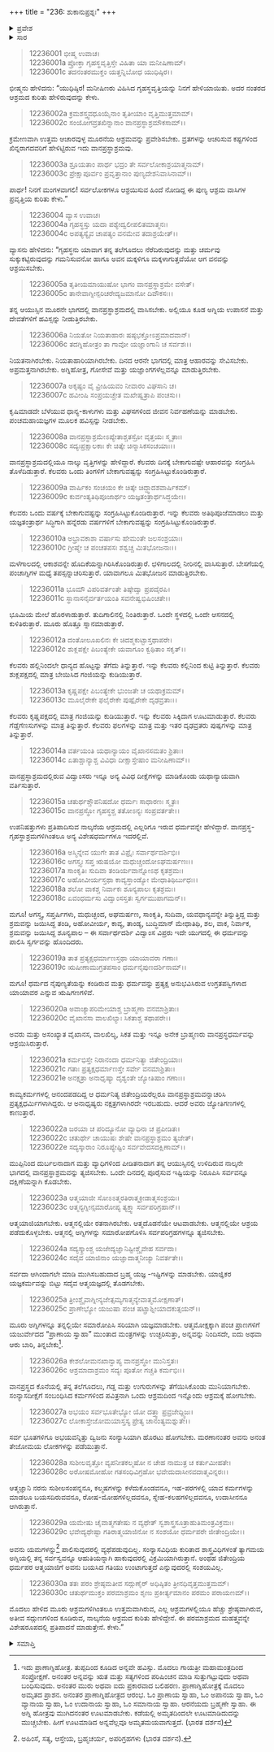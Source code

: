+++
title = "236: ಶುಕಾನುಪ್ರಶ್ನಃ"
+++

<details><summary>ಪ್ರವೇಶ</summary>


।।   ಓಂ ಓಂ ನಮೋ ನಾರಾಯಣಾಯ।।   ಶ್ರೀ ವೇದವ್ಯಾಸಾಯ ನಮಃ ।।

ಶ್ರೀ ಕೃಷ್ಣದ್ವೈಪಾಯನ ವೇದವ್ಯಾಸ ವಿರಚಿತ  

**ಶ್ರೀ ಮಹಾಭಾರತ**

**ಶಾಂತಿ ಪರ್ವ**

**ಮೋಕ್ಷಧರ್ಮ ಪರ್ವ**

**ಅಧ್ಯಾಯ 236**


</details>

<details><summary>ಸಾರ</summary>

ವಾನಪ್ರಸ್ಥ ಮತ್ತು ಸಂನ್ಯಾಸಾಶ್ರಮಗಳ ವರ್ಣನೆ (1-30).


</details>

> 12236001 ಭೀಷ್ಮ ಉವಾಚ।  
12236001a ಪ್ರೋಕ್ತಾ ಗೃಹಸ್ಥವೃತ್ತಿಸ್ತೇ ವಿಹಿತಾ ಯಾ ಮನೀಷಿಣಾಮ್।  
12236001c ತದನಂತರಮುಕ್ತಂ ಯತ್ತನ್ನಿಬೋಧ ಯುಧಿಷ್ಠಿರ।।

ಭೀಷ್ಮನು ಹೇಳಿದನು: “ಯುಧಿಷ್ಠಿರ! ಮನೀಷಿಣರು ವಿಹಿಸಿದ ಗೃಹಸ್ಥವೃತ್ತಿಯನ್ನು ನಿನಗೆ ಹೇಳಿಯಾಯಿತು. ಅದರ ನಂತರದ ಆಶ್ರಮದ ಕುರಿತು ಹೇಳಿರುವುದನ್ನು ಕೇಳು.

> 12236002a ಕ್ರಮಶಸ್ತ್ವವಧೂಯೈನಾಂ ತೃತೀಯಾಂ ವೃತ್ತಿಮುತ್ತಮಾಮ್।  
12236002c ಸಂಯೋಗವ್ರತಖಿನ್ನಾನಾಂ ವಾನಪ್ರಸ್ಥಾಶ್ರಮೌಕಸಾಮ್।।

ಕ್ರಮೇಣವಾಗಿ ಉತ್ತಮ ಆಚಾರವುಳ್ಳ ಮೂರನೆಯ ಆಶ್ರಮವನ್ನು ಪ್ರವೇಶಿಸಬೇಕು. ವ್ರತಗಳನ್ನು ಆಚರಿಸುವ ಕಷ್ಟಗಳಿಂದ ಖಿನ್ನರಾಗದವರಿಗೆ ಹೇಳಿಟ್ಟಿರುವ ಇದು ವಾನಪ್ರಸ್ಥಾಶ್ರಮವು.

> 12236003a ಶ್ರೂಯತಾಂ ಪಾರ್ಥ ಭದ್ರಂ ತೇ ಸರ್ವಲೋಕಾಶ್ರಯಾತ್ಮನಾಮ್।  
12236003c ಪ್ರೇಕ್ಷಾಪೂರ್ವಂ ಪ್ರವೃತ್ತಾನಾಂ ಪುಣ್ಯದೇಶನಿವಾಸಿನಾಮ್।।

ಪಾರ್ಥ! ನಿನಗೆ ಮಂಗಳವಾಗಲಿ! ಸರ್ವಲೋಕಗಳೂ ಆಶ್ರಯಿಸುವ ಹಿಂದೆ ನೋಡಿದ್ದ ಈ ಪುಣ್ಯ ಆಶ್ರಮ ವಾಸಿಗಳ ಪ್ರವೃತ್ತಿಯ ಕುರಿತು ಕೇಳು.”

> 12236004 ವ್ಯಾಸ ಉವಾಚ।  
12236004a ಗೃಹಸ್ಥಸ್ತು ಯದಾ ಪಶ್ಯೇದ್ವಲೀಪಲಿತಮಾತ್ಮನಃ।  
12236004c ಅಪತ್ಯಸ್ಯೈವ ಚಾಪತ್ಯಂ ವನಮೇವ ತದಾಶ್ರಯೇತ್।।

ವ್ಯಾಸನು ಹೇಳಿದನು: “ಗೃಹಸ್ಥನು ಯಾವಾಗ ತನ್ನ ತಲೆಗೂದಲು ನೆರೆದಿರುವುದನ್ನು ಮತ್ತು ಚರ್ಮವು ಸುಕ್ಕುಕಟ್ಟಿರುವುದನ್ನು ಗಮನಿಸುವನೋ ಹಾಗೂ ಅವನ ಮಕ್ಕಳಿಗೂ ಮಕ್ಕಳಾಗುತ್ತವೆಯೋ ಆಗ ವನವನ್ನು ಆಶ್ರಯಿಸಬೇಕು.

> 12236005a ತೃತೀಯಮಾಯುಷೋ ಭಾಗಂ ವಾನಪ್ರಸ್ಥಾಶ್ರಮೇ ವಸೇತ್।  
12236005c ತಾನೇವಾಗ್ನೀನ್ಪರಿಚರೇದ್ಯಜಮಾನೋ ದಿವೌಕಸಃ।।

ತನ್ನ ಆಯುಸ್ಸಿನ ಮೂರನೇ ಭಾಗದಲ್ಲಿ ವಾನಪ್ರಸ್ಥಾಶ್ರಮದಲ್ಲಿ ವಾಸಿಸಬೇಕು. ಅಲ್ಲಿಯೂ ಕೂಡ ಅಗ್ನಿಯ ಉಪಾಸನೆ ಮತ್ತು ದೇವತೆಗಳಿಗೆ ಹವಿಸ್ಸನ್ನು ನೀಡುತ್ತಿರಬೇಕು.

> 12236006a ನಿಯತೋ ನಿಯತಾಹಾರಃ ಷಷ್ಠಭಕ್ತೋಽಪ್ರಮಾದವಾನ್।  
12236006c ತದಗ್ನಿಹೋತ್ರಂ ತಾ ಗಾವೋ ಯಜ್ಞಾಂಗಾನಿ ಚ ಸರ್ವಶಃ।।

ನಿಯತನಾಗಿರಬೇಕು. ನಿಯತಾಹಾರಿಯಾಗಿರಬೇಕು. ದಿನದ ಆರನೇ ಭಾಗದಲ್ಲಿ ಮಾತ್ರ ಆಹಾರವನ್ನು ಸೇವಿಸಬೇಕು. ಅಪ್ರಮತ್ತನಾಗಿರಬೇಕು. ಅಗ್ನಿಹೋತ್ರ, ಗೋಸೇವೆ ಮತ್ತು ಯಜ್ಞಾಂಗಗಳೆಲ್ಲವನ್ನೂ ಮಾಡುತ್ತಿರಬೇಕು.

> 12236007a ಅಕೃಷ್ಟಂ ವೈ ವ್ರೀಹಿಯವಂ ನೀವಾರಂ ವಿಘಸಾನಿ ಚ।  
12236007c ಹವೀಂಷಿ ಸಂಪ್ರಯಚ್ಚೇತ ಮಖೇಷ್ವತ್ರಾಪಿ ಪಂಚಸು।।

ಕೃಷಿಮಾಡದೇ ಬೆಳೆಯುವ ಧಾನ್ಯ-ಕಾಳುಗಳು ಮತ್ತು ವಿಘಸಗಳಿಂದ ಜೀವನ ನಿರ್ವಹಣೆಯನ್ನು ಮಾಡಬೇಕು. ಪಂಚಮಹಾಯಜ್ಞಗಳ ಮೂಲಕ ಹವಿಸ್ಸನ್ನು ನೀಡಬೇಕು.

> 12236008a ವಾನಪ್ರಸ್ಥಾಶ್ರಮೇಽಪ್ಯೇತಾಶ್ಚತಸ್ರೋ ವೃತ್ತಯಃ ಸ್ಮೃತಾಃ।  
12236008c ಸದ್ಯಃಪ್ರಕ್ಷಾಲಕಾಃ ಕೇ ಚಿತ್ಕೇ ಚಿನ್ಮಾಸಿಕಸಂಚಯಾಃ।।

ವಾನಪ್ರಸ್ಥಾಶ್ರಮದಲ್ಲಿಯೂ ನಾಲ್ಕು ವೃತ್ತಿಗಳನ್ನು ಹೇಳಿದ್ದಾರೆ. ಕೆಲವರು ದಿನಕ್ಕೆ ಬೇಕಾಗುವಷ್ಟೇ ಆಹಾರವನ್ನು ಸಂಗ್ರಹಿಸಿ ತೊಳೆದಿಡುತ್ತಾರೆ. ಕೆಲವರು ಒಂದು ತಿಂಗಳಿಗೆ ಬೇಕಾಗುವಷ್ಟನ್ನು ಸಂಗ್ರಹಿಸಿಟ್ಟುಕೊಂಡಿರುತ್ತಾರೆ.

> 12236009a ವಾರ್ಷಿಕಂ ಸಂಚಯಂ ಕೇ ಚಿತ್ಕೇ ಚಿದ್ದ್ವಾದಶವಾರ್ಷಿಕಮ್।  
12236009c ಕುರ್ವಂತ್ಯತಿಥಿಪೂಜಾರ್ಥಂ ಯಜ್ಞತಂತ್ರಾರ್ಥಸಿದ್ಧಯೇ।।

ಕೆಲವರು ಒಂದು ವರ್ಷಕ್ಕೆ ಬೇಕಾಗುವಷ್ಟನ್ನು ಸಂಗ್ರಹಿಸಿಟ್ಟುಕೊಂಡಿರುತ್ತಾರೆ. ಇನ್ನು ಕೆಲವರು ಅತಿಥಿಪೂಜೆಮಾಡಲು ಮತ್ತು ಯಜ್ಞತಂತ್ರಾರ್ಥ ಸಿದ್ಧಿಗಾಗಿ ಹನ್ನೆರಡು ವರ್ಷಗಳಿಗೆ ಬೇಕಾಗುವಷ್ಟನ್ನು ಸಂಗ್ರಹಿಸಿಟ್ಟುಕೊಂಡಿರುತ್ತಾರೆ.

> 12236010a ಅಭ್ರಾವಕಾಶಾ ವರ್ಷಾಸು ಹೇಮಂತೇ ಜಲಸಂಶ್ರಯಾಃ।  
12236010c ಗ್ರೀಷ್ಮೇ ಚ ಪಂಚತಪಸಃ ಶಶ್ವಚ್ಚ ಮಿತಭೋಜನಾಃ।।

ಮಳೆಗಾಲದಲ್ಲಿ ಆಕಾಶವನ್ನೇ ಹೊದಿಕೆಯನ್ನಾಗಿರಿಸಿಕೊಂಡಿರುತ್ತಾರೆ. ಛಳಿಗಾಲದಲ್ಲಿ ನೀರಿನಲ್ಲಿ ವಾಸಿಸುತ್ತಾರೆ. ಬೇಸಗೆಯಲ್ಲಿ ಪಂಚಾಗ್ನಿಗಳ ಮಧ್ಯೆ ತಪಸ್ಸನ್ನಾಚರಿಸುತ್ತಾರೆ. ಯಾವಾಗಲೂ ಮಿತಭೋಜನ ಮಾಡುತ್ತಿರಬೇಕು.

> 12236011a ಭೂಮೌ ವಿಪರಿವರ್ತಂತೇ ತಿಷ್ಠೇದ್ವಾ ಪ್ರಪದೈರಪಿ।  
12236011c ಸ್ಥಾನಾಸನೈರ್ವರ್ತಯಂತಿ ಸವನೇಷ್ವಭಿಷಿಂಚತೇ।।

ಭೂಮಿಯ ಮೇಲೆ ಹೊರಳಾಡುತ್ತಾರೆ. ತುದಿಗಾಲಿನಲ್ಲಿ ನಿಂತಿರುತ್ತಾರೆ. ಒಂದೇ ಸ್ಥಳದಲ್ಲಿ ಒಂದೇ ಆಸನದಲ್ಲಿ ಕುಳಿತಿರುತ್ತಾರೆ. ಮೂರು ಹೊತ್ತೂ ಸ್ನಾನಮಾಡುತ್ತಾರೆ.

> 12236012a ದಂತೋಲೂಖಲಿನಃ ಕೇ ಚಿದಶ್ಮಕುಟ್ಟಾಸ್ತಥಾಪರೇ।  
12236012c ಶುಕ್ಲಪಕ್ಷೇ ಪಿಬಂತ್ಯೇಕೇ ಯವಾಗೂಂ ಕ್ವಥಿತಾಂ ಸಕೃತ್।।

ಕೆಲವರು ಹಲ್ಲಿನಿಂದಲೇ ಧಾನ್ಯದ ಹೊಟ್ಟನ್ನು ತೆಗೆದು ತಿನ್ನುತ್ತಾರೆ. ಇನ್ನು ಕೆಲವರು ಕಲ್ಲಿನಿಂದ ಕುಟ್ಟಿ ತಿನ್ನುತ್ತಾರೆ. ಕೆಲವರು ಶುಕ್ಲಪಕ್ಷದಲ್ಲಿ ಮಾತ್ರ ಬೇಯಿಸಿದ ಗಂಜಿಯನ್ನು ಕುಡಿಯುತ್ತಾರೆ.

> 12236013a ಕೃಷ್ಣಪಕ್ಷೇ ಪಿಬಂತ್ಯೇಕೇ ಭುಂಜತೇ ಚ ಯಥಾಕ್ರಮಮ್।  
12236013c ಮೂಲೈರೇಕೇ ಫಲೈರೇಕೇ ಪುಷ್ಪೈರೇಕೇ ದೃಢವ್ರತಾಃ।।

ಕೆಲವರು ಕೃಷ್ಣಪಕ್ಷದಲ್ಲಿ ಮಾತ್ರ ಗಂಜಿಯನ್ನು ಕುಡಿಯುತ್ತಾರೆ. ಇನ್ನು ಕೆಲವರು ಸಿಕ್ಕಿದಾಗ ಊಟಮಾಡುತ್ತಾರೆ. ಕೆಲವರು ಗೆಡ್ಡೆಗೆಣಸುಗಳನ್ನು ಮಾತ್ರ ತಿನ್ನುತ್ತಾರೆ. ಕೆಲವರು ಫಲಗಳನ್ನು ಮಾತ್ರ ಮತ್ತು ಇತರ ದೃಢವ್ರತರು ಪುಷ್ಪಗಳನ್ನು ಮಾತ್ರ ತಿನ್ನುತ್ತಾರೆ.

> 12236014a ವರ್ತಯಂತಿ ಯಥಾನ್ಯಾಯಂ ವೈಖಾನಸಮತಂ ಶ್ರಿತಾಃ।  
12236014c ಏತಾಶ್ಚಾನ್ಯಾಶ್ಚ ವಿವಿಧಾ ದೀಕ್ಷಾಸ್ತೇಷಾಂ ಮನೀಷಿಣಾಮ್।।

ವಾನಪ್ರಸ್ಥಾಶ್ರಮದಲ್ಲಿರುವ ವಿದ್ವಾಂಸರು ಇನ್ನೂ ಅನ್ಯ ವಿವಿಧ ದೀಕ್ಷೆಗಳನ್ನು ಮಾಡಿಕೊಂಡು ಯಥಾನ್ಯಾಯವಾಗಿ ವರ್ತಿಸುತ್ತಾರೆ.

> 12236015a ಚತುರ್ಥಶ್ಚೌಪನಿಷದೋ ಧರ್ಮಃ ಸಾಧಾರಣಃ ಸ್ಮೃತಃ।  
12236015c ವಾನಪ್ರಸ್ಥೋ ಗೃಹಸ್ಥಶ್ಚ ತತೋಽನ್ಯಃ ಸಂಪ್ರವರ್ತತೇ।।

ಉಪನಿಷತ್ತುಗಳು ಪ್ರತಿಪಾದಿಸುವ ನಾಲ್ಕನೆಯ ಆಶ್ರಮದಲ್ಲಿ ಎಲ್ಲರಿಗೂ ಇರುವ ಧರ್ಮವನ್ನೇ ಹೇಳಿದ್ದಾರೆ. ವಾನಪ್ರಸ್ಥ-ಗೃಹಸ್ಥಾಶ್ರಮಗಳಿಗಿಂತಲೂ ಅನ್ಯ ವಿಶೇಷಧರ್ಮಗಳೂ ಇದರಲ್ಲಿವೆ.

> 12236016a ಅಸ್ಮಿನ್ನೇವ ಯುಗೇ ತಾತ ವಿಪ್ರೈಃ ಸರ್ವಾರ್ಥದರ್ಶಿಭಿಃ।  
12236016c ಅಗಸ್ತ್ಯಃ ಸಪ್ತ ಋಷಯೋ ಮಧುಚ್ಚಂದೋಽಘಮರ್ಷಣಃ।।  
12236017a ಸಾಂಕೃತಿಃ ಸುದಿವಾ ತಂಡಿರ್ಯವಾನ್ನೋಽಥ ಕೃತಶ್ರಮಃ।  
12236017c ಅಹೋವೀರ್ಯಸ್ತಥಾ ಕಾವ್ಯಸ್ತಾಂಡ್ಯೋ ಮೇಧಾತಿಥಿರ್ಬುಧಃ।।  
12236018a ಶಲೋ ವಾಕಶ್ಚ ನಿರ್ವಾಕಃ ಶೂನ್ಯಪಾಲಃ ಕೃತಶ್ರಮಃ।  
12236018c ಏವಂಧರ್ಮಸು ವಿದ್ವಾಂಸಸ್ತತಃ ಸ್ವರ್ಗಮುಪಾಗಮನ್।।

ಮಗೂ! ಅಗಸ್ತ್ಯ, ಸಪ್ತರ್ಷಿಗಳು, ಮಧುಚ್ಛಂದ, ಅಘಮರ್ಷಣ, ಸಾಂಕೃತಿ, ಸುದಿವಾ, ಯವಧಾನ್ಯವನ್ನೇ ತಿನ್ನುತ್ತಿದ್ದ ಮತ್ತು ಶ್ರಮವನ್ನು ಜಯಿಸಿದ್ದ ತಂಡಿ, ಅಹೋವೀರ್ಯ, ಕಾವ್ಯ, ತಾಂಡ್ಯ, ಬುದ್ಧಿಮಾನ್ ಮೇಧಾತಿಥಿ, ಶಲ, ವಾಕ, ನಿರ್ವಾಕ, ಶ್ರಮವನ್ನು ಜಯಿಸಿದ್ದ ಶೂನ್ಯಪಾಲ – ಈ ಸರ್ವಾರ್ಥದರ್ಶಿ ವಿದ್ವಾಂಸ ವಿಪ್ರರು ಇದೇ ಯುಗದಲ್ಲಿ ಈ ಧರ್ಮವನ್ನು ಪಾಲಿಸಿ ಸ್ವರ್ಗವನ್ನು ಹೊಂದಿದರು.

> 12236019a ತಾತ ಪ್ರತ್ಯಕ್ಷಧರ್ಮಾಣಸ್ತಥಾ ಯಾಯಾವರಾ ಗಣಾಃ।  
12236019c ಋಷೀಣಾಮುಗ್ರತಪಸಾಂ ಧರ್ಮನೈಪುಣದರ್ಶಿನಾಮ್।।

ಮಗೂ! ಧರ್ಮದ ನೈಪುಣ್ಯತೆಯನ್ನು ಕಂಡಿರುವ ಮತ್ತು ಧರ್ಮವನ್ನು ಪ್ರತ್ಯಕ್ಷ ಅನುಭವಿಸಿರುವ ಉಗ್ರತಪಸ್ವಿಗಳಾದ ಯಾಯಾವರ ಎನ್ನುವ ಋಷಿಗಣಗಳಿವೆ.

> 12236020a ಅವಾಚ್ಯಾಪರಿಮೇಯಾಶ್ಚ ಬ್ರಾಹ್ಮಣಾ ವನಮಾಶ್ರಿತಾಃ।  
12236020c ವೈಖಾನಸಾ ವಾಲಖಿಲ್ಯಾಃ ಸಿಕತಾಶ್ಚ ತಥಾಪರೇ।।

ಅವರು ಮತ್ತು ಅಸಂಖ್ಯಾತ ವೈಖಾನಸ, ವಾಲಖಿಲ್ಯ, ಸಿಕತ ಮತ್ತು ಇನ್ನೂ ಅನೇಕ ಬ್ರಾಹ್ಮಣರು ವಾನಪ್ರಸ್ಥಧರ್ಮವನ್ನು ಆಶ್ರಯಿಸಿರುತ್ತಾರೆ.

> 12236021a ಕರ್ಮಭಿಸ್ತೇ ನಿರಾನಂದಾ ಧರ್ಮನಿತ್ಯಾ ಜಿತೇಂದ್ರಿಯಾಃ।  
12236021c ಗತಾಃ ಪ್ರತ್ಯಕ್ಷಧರ್ಮಾಣಸ್ತೇ ಸರ್ವೇ ವನಮಾಶ್ರಿತಾಃ।  
12236021e ಅನಕ್ಷತ್ರಾ ಅನಾಧೃಷ್ಯಾ ದೃಶ್ಯಂತೇ ಜ್ಯೋತಿಷಾಂ ಗಣಾಃ।।

ಕಾಮ್ಯಕರ್ಮಗಳಲ್ಲಿ ಆನಂದಪಡದಿದ್ದ ಆ ಧರ್ಮನಿತ್ಯ ಜಿತೇಂದ್ರಿಯರೆಲ್ಲರೂ ವಾನಪ್ರಸ್ಥಾಶ್ರಮವನ್ನಾಚರಿಸಿ ಪ್ರತ್ಯಕ್ಷಧರ್ಮಿಗಳಾಗಿದ್ದರು. ಆ ಅನಾಧೃಷ್ಯರು ನಕ್ಷತ್ರಗಳಾಗಿರದೇ ಇರಬಹುದು. ಆದರೆ ಅವರು ಜ್ಯೋತಿಗಣಗಳಲ್ಲಿ ಕಾಣುತ್ತಾರೆ.

> 12236022a ಜರಯಾ ಚ ಪರಿದ್ಯೂನೋ ವ್ಯಾಧಿನಾ ಚ ಪ್ರಪೀಡಿತಃ।  
12236022c ಚತುರ್ಥೇ ಚಾಯುಷಃ ಶೇಷೇ ವಾನಪ್ರಸ್ಥಾಶ್ರಮಂ ತ್ಯಜೇತ್।  
12236022e ಸದ್ಯಸ್ಕಾರಾಂ ನಿರೂಪ್ಯೇಷ್ಟಿಂ ಸರ್ವವೇದಸದಕ್ಷಿಣಾಮ್।।

ಮುಪ್ಪಿನಿಂದ ದುರ್ಬಲನಾದಾಗ ಮತ್ತು ವ್ಯಾಧಿಗಳಿಂದ ಪೀಡಿತನಾದಾಗ ತನ್ನ ಆಯುಸ್ಸಿನಲ್ಲಿ ಉಳಿದಿರುವ ನಾಲ್ಕನೇ ಭಾಗದಲ್ಲಿ ವಾನಪ್ರಸ್ಥಾಶ್ರಮವನ್ನು ತ್ಯಜಿಸಬೇಕು. ಒಂದೇ ದಿನದಲ್ಲಿ ಪೂರೈಸುವ ಇಷ್ಟಿಯನ್ನು ನಿರೂಪಿಸಿ ಸರ್ವವನ್ನೂ ದಕ್ಷಿಣೆಯನ್ನಾಗಿ ಕೊಡಬೇಕು.

> 12236023a ಆತ್ಮಯಾಜೀ ಸೋಽಽತ್ಮರತಿರಾತ್ಮಕ್ರೀಡಾತ್ಮಸಂಶ್ರಯಃ।  
12236023c ಆತ್ಮನ್ಯಗ್ನೀನ್ಸಮಾರೋಪ್ಯ ತ್ಯಕ್ತ್ವಾ ಸರ್ವಪರಿಗ್ರಹಾನ್।।

ಆತ್ಮಯಾಜಿಯಾಗಬೇಕು. ಆತ್ಮನಲ್ಲಿಯೇ ರತನಾಗಿರಬೇಕು. ಆತ್ಮದೊಡನೆಯೇ ಆಟವಾಡಬೇಕು. ಆತ್ಮನಲ್ಲಿಯೇ ಆಶ್ರಯ ಪಡೆದುಕೊಳ್ಳಬೇಕು. ಆತ್ಮನಲ್ಲಿ ಅಗ್ನಿಗಳನ್ನು ಸಮಾರೋಪಗೊಳಿಸಿ ಸರ್ವಪರಿಗ್ರಹಗಳನ್ನೂ ತ್ಯಜಿಸಬೇಕು.

> 12236024a ಸದ್ಯಸ್ಕ್ರಾಂಶ್ಚ ಯಜೇದ್ಯಜ್ಞಾನಿಷ್ಟೀಶ್ಚೈವೇಹ ಸರ್ವದಾ।  
12236024c ಸದೈವ ಯಾಜಿನಾಂ ಯಜ್ಞಾದಾತ್ಮನೀಜ್ಯಾ ನಿವರ್ತತೇ।।

ಸರ್ವದಾ ಆಗಿಂದಾಗಲೇ ಮಾಡಿ ಮುಗಿಸಬಹುದಾದ ಬ್ರಹ್ಮ ಯಜ್ಞ -ಇಷ್ಟಿಗಳನ್ನು ಮಾಡಬೇಕು. ಯಾಜ್ಞಿಕರ ಯಜ್ಞಕರ್ಮವನ್ನು ಬಿಟ್ಟು ಸದೈವ ಆತ್ಮಯಜ್ಞದಲ್ಲಿ ತೊಡಗಬೇಕು.

> 12236025a ತ್ರೀಂಶ್ಚೈವಾಗ್ನೀನ್ಯಜೇತ್ಸಮ್ಯಗಾತ್ಮನ್ಯೇವಾತ್ಮಮೋಕ್ಷಣಾತ್।  
12236025c ಪ್ರಾಣೇಭ್ಯೋ ಯಜುಷಾ ಪಂಚ ಷಟ್ಪ್ರಾಶ್ನೀಯಾದಕುತ್ಸಯನ್।।

ಮೂರು ಅಗ್ನಿಗಳನ್ನೂ ತನ್ನಲ್ಲಿಯೇ ಸಮಾರೋಪಿಸಿ ಸರಿಯಾಗಿ ಯಜ್ಞಮಾಡಬೇಕು. ಆತ್ಮಮೋಕ್ಷಕ್ಕಾಗಿ ಪಂಚ ಪ್ರಾಣಗಳಿಗೆ ಯಜುರ್ವೇದದ “ಪ್ರಾಣಾಯ ಸ್ವಾಹಾ” ಮುಂತಾದ ಮಂತ್ರಗಳನ್ನು ಉಚ್ಛರಿಸುತ್ತಾ, ಅನ್ನವನ್ನು ನಿಂದಿಸದೇ, ಐದು ಅಥವಾ ಆರು ಬಾರಿ, ತಿನ್ನಬೇಕು[^1].

> 12236026a ಕೇಶಲೋಮನಖಾನ್ವಾಪ್ಯ ವಾನಪ್ರಸ್ಥೋ ಮುನಿಸ್ತತಃ।  
12236026c ಆಶ್ರಮಾದಾಶ್ರಮಂ ಸದ್ಯಃ ಪೂತೋ ಗಚ್ಚತಿ ಕರ್ಮಭಿಃ।।

ವಾನಪ್ರಸ್ಥದ ಕೊನೆಯಲ್ಲಿ ತನ್ನ ತಲೆಗೂದಲು, ಗಡ್ಡ ಮತ್ತು ಉಗುರುಗಳನ್ನು ತೆಗೆಯಿಸಿಕೊಂಡು ಮುನಿಯಾಗಬೇಕು. ಸಂನ್ಯಾಸದೀಕ್ಷೆಗೆ ಸಂಬಂಧಿಸಿದ ಕರ್ಮಗಳಿಂದ ಪವಿತ್ರನಾಗಿ ಒಂದು ಆಶ್ರಮದಿಂದ ಇನ್ನೊಂದು ಆಶ್ರಮಕ್ಕೆ ಹೋಗಬೇಕು.

> 12236027a ಅಭಯಂ ಸರ್ವಭೂತೇಭ್ಯೋ ಯೋ ದತ್ತ್ವಾ ಪ್ರವ್ರಜೇದ್ದ್ವಿಜಃ।  
12236027c ಲೋಕಾಸ್ತೇಜೋಮಯಾಸ್ತಸ್ಯ ಪ್ರೇತ್ಯ ಚಾನಂತ್ಯಮಶ್ನುತೇ।।

ಸರ್ವ ಭೂತಗಳಿಗೂ ಅಭಯವನ್ನಿತ್ತು ದ್ವಿಜನು ಸಂನ್ಯಾಸಿಯಾಗಿ ಹೊರಟು ಹೋಗಬೇಕು. ಮರಣಾನಂತರ ಅವನು ಅನಂತ ತೇಜೋಮಯ ಲೋಕಗಳನ್ನು ಪಡೆಯುತ್ತಾನೆ.

> 12236028a ಸುಶೀಲವೃತ್ತೋ ವ್ಯಪನೀತಕಲ್ಮಷೋ
       ನ ಚೇಹ ನಾಮುತ್ರ ಚ ಕರ್ತುಮೀಹತೇ।  
> 12236028c ಅರೋಷಮೋಹೋ ಗತಸಂಧಿವಿಗ್ರಹೋ
       ಭವೇದುದಾಸೀನವದಾತ್ಮವಿನ್ನರಃ।।  

ಆತ್ಮಜ್ಞಾನಿ ನರನು ಸುಶೀಲಸಂಪನ್ನನೂ, ಕಲ್ಮಷಗಳನ್ನು ಕಳೆದುಕೊಂಡವನೂ, ಇಹ-ಪರಗಳಲ್ಲಿ ಯಾವ ಕರ್ಮಗಳನ್ನು ಮಾಡಲೂ ಬಯಸದಿರುವವನೂ, ರೋಷ-ಮೋಹಗಳಿಲ್ಲದವನೂ, ಸ್ನೇಹ-ಕಲಹಗಳಿಲ್ಲದವನೂ, ಉದಾಸೀನನೂ ಆಗಿರುತ್ತಾನೆ.

> 12236029a ಯಮೇಷು ಚೈವಾತ್ಮಗತೇಷು ನ ವ್ಯಥೇತ್
       ಸ್ವಶಾಸ್ತ್ರಸೂತ್ರಾಹುತಿಮಂತ್ರವಿಕ್ರಮಃ।  
> 12236029c ಭವೇದ್ಯಥೇಷ್ಟಾ ಗತಿರಾತ್ಮಯಾಜಿನೋ
       ನ ಸಂಶಯೋ ಧರ್ಮಪರೇ ಜೀತೇಂದ್ರಿಯೇ।।  

ಅವನು ಯಮಗಳನ್ನು[^2] ಪಾಲಿಸುವುದರಲ್ಲಿ ವ್ಯಥೆಪಡುವುದಿಲ್ಲ. ಸಂನ್ಯಾಸವಿಧಿಯ ಕುರಿತಾದ ಶಾಸ್ತ್ರವಿಧಿಗಳಂತೆ ತ್ಯಾಗಮಯ ಅಗ್ನಿಯಲ್ಲಿ ತನ್ನ ಸರ್ವಸ್ವವನ್ನೂ ಆಹುತಿಯನ್ನಾಗಿ ಹಾಕುವುದರಲ್ಲಿ ವಿಕ್ರಮಿಯಾಗಿರುತ್ತಾನೆ. ಅಂಥಹ ಜಿತೇಂದ್ರಿಯ ಧರ್ಮಪರ ಆತ್ಮಯಾಜಿಗೆ ಅವನು ಬಯಸಿದ ಗತಿಯು ಉಂಟಾಗುತ್ತದೆ ಎನ್ನುವುದರಲ್ಲಿ ಸಂಶಯವಿಲ್ಲ.

> 12236030a ತತಃ ಪರಂ ಶ್ರೇಷ್ಠಮತೀವ ಸದ್ಗುಣೈರ್
       ಅಧಿಷ್ಠಿತಂ ತ್ರೀನಧಿವೃತ್ತಮುತ್ತಮಮ್।  
> 12236030c ಚತುರ್ಥಮುಕ್ತಂ ಪರಮಾಶ್ರಮಂ ಶೃಣು
       ಪ್ರಕೀರ್ತ್ಯಮಾನಂ ಪರಮಂ ಪರಾಯಣಮ್।।  

ಮೊದಲು ಹೇಳಿದ ಮೂರು ಆಶ್ರಮಗಳಿಗಿಂತಲೂ ಉತ್ತಮವಾಗಿರುವ, ಎಲ್ಲ ಆಶ್ರಮಗಳಲ್ಲಿಯೂ ಹೆಚ್ಚು ಶ್ರೇಷ್ಠವಾಗಿರುವ, ಅತೀವ ಸದ್ಗುಣಗಳಿಂದ ಕೂಡಿರುವ,  ನಾಲ್ಕನೆಯ ಆಶ್ರಮದ ಕುರಿತು ಹೇಳಿದ್ದೇನೆ. ಈ ಪರಮಾಶ್ರಮದ ಮಹತ್ತ್ವವನ್ನೇ ವಿಶೇಷರೂಪದಲ್ಲಿ ಪ್ರತಿಪಾದನೆ ಮಾಡುತ್ತೇನೆ. ಕೇಳು.”

<details><summary>ಸಮಾಪ್ತಿ</summary>
ಇತಿ ಶ್ರೀಮಹಾಭಾರತೇ ಶಾಂತಿಪರ್ವಣಿ ಮೋಕ್ಷಧರ್ಮಪರ್ವಣಿ ಶುಕಾನುಪ್ರಶ್ನೇ ಷಟ್ತ್ರಿಂಶಾಧಿಕದ್ವಿಶತತಮೋಽಧ್ಯಾಯಃ।।  
ಇದು ಶ್ರೀಮಹಾಭಾರತದಲ್ಲಿ ಶಾಂತಿಪರ್ವದಲ್ಲಿ ಮೋಕ್ಷಧರ್ಮಪರ್ವದಲ್ಲಿ ಶುಕಾನುಪ್ರಶ್ನ ಎನ್ನುವ ಇನ್ನೂರಾಮೂವತ್ತಾರನೇ ಅಧ್ಯಾಯವು.


</details>

[^1]: ಇದು ಪ್ರಾಣಾಗ್ನಿಹೋತ್ರ. ತುಪ್ಪದಿಂದ ಕೂಡಿದ ಅನ್ನವೇ ಹವಿಸ್ಸು. ಮೊದಲು ಗಾಯತ್ರೀ ಮಹಾಮಂತ್ರದಿಂದ ಸಂಪ್ರೋಕ್ಷಣೆ. ಅನಂತರ ಅನ್ನವನ್ನು ಋತ ಮತ್ತು ಸತ್ಯಗಳಿಂದ ಪರಿಷಿಂಚನ ಮಾಡಿ ಸುತ್ತುಗಟ್ಟುವುದು ಅಥವಾ ಬಂಧಿಸುವುದು. ಅನಂತರ ಮುರು ಅಥವಾ ಐದು ಪ್ರಕಾರವಾದ ಬಲಿಹರಣ. ಪ್ರಾಣಾಗ್ನಿಹೋತ್ರಕ್ಕೆ ಮೊದಲು ಅಮೃತದ ಪ್ರಾಶನ. ಅನಂತರ ಪ್ರಾಣಾಗ್ನಿಹೋತ್ರದ ಆರಂಭ. ಓಂ ಪ್ರಾಣಾಯ ಸ್ವಾಹಾ, ಓಂ ಅಪಾನಯ ಸ್ವಾಹಾ, ಓಂ ವ್ಯಾನಾಯ ಸ್ವಾಹಾ, ಓಂ ಉದಾನಾಯ ಸ್ವಾಹಾ, ಓಂ ಸಮಾನಾಯ ಸ್ವಾಹಾ. ಆರನೆಯದು ಬ್ರಹ್ಮಣೇ ಸ್ವಾಹಾ. ಈ ಅಗ್ನಿ ಹೋತ್ರವು ಮುಗಿದನಂತರ ಊಟಮಾಡಬೇಕು. ಕಡೆಯಲ್ಲಿ ಅಮೃತದಿಂದಲೇ ಊಟಮಾಡಿದುದನ್ನು ಮುಚ್ಚಬೇಕು. ಹೀಗೆ ಊಟಮಾಡಿದ ಅನ್ನವೆಲ್ಲವೂ ಅಮೃತಮಯವಾಗುತ್ತದೆ. (ಭಾರತ ದರ್ಶನ)

[^2]: ಅಹಿಂಸೆ, ಸತ್ಯ, ಆಸ್ತೇಯ, ಬ್ರಹ್ಮಚರ್ಯ, ಅಪರಿಗ್ರಹಗಳು (ಭಾರತ ದರ್ಶನ).
